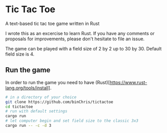 # Tic Tac Toe

A text-based tic tac toe game written in Rust

I wrote this as an excercise to learn Rust. If you have any comments or proposals for improvements, please don't hesitate to file an issue.

The game can be played with a field size of 2 by 2 up to 30 by 30. Default field size is 4.

## Run the game

In order to run the game you need to have (Rust)[https://www.rust-lang.org/tools/install].

```sh
# in a directory of your choice
git clone https://github.com/binChris/tictactoe
cd tictactoe
# run with default settings
cargo run
# let computer begin and set field size to the classic 3x3
cargo run -- -c -d 3
```